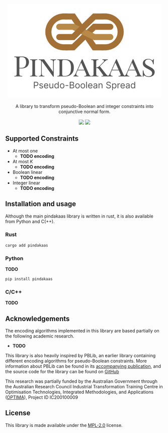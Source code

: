 <p align="center">
  <img
    src="./assets/logo.svg"
    alt="pindakaas logo"
    height="300">

  <p align="center">
    A library to transform pseudo-Boolean and integer constraints into conjunctive normal form.
    <br />
    <br />
    <a href="https://crates.io/crates/pindakaas"><img src="https://img.shields.io/crates/v/pindakaas.svg"></a>
    <a href="https://crates.io/crates/pindakaas"><img src="https://docs.rs/pindakaas/badge.svg"></a>
  </p>
</p>


## Supported Constraints

- At most one
  - **TODO encoding**
- At most _K_
  - **TODO encoding**
- Boolean linear
  - **TODO encoding**
- Integer linear
  - **TODO encoding**

## Installation and usage

Although the main pindakaas library is written in rust, it is also available from Python and C(++).

### Rust

```bash
cargo add pindakaas
```

### Python

**TODO**

```bash
pip install pindakaas
```

### C/C++

**TODO**

## Acknowledgements

The encoding algorithms implemented in this library are based partially on the following academic research.

- **TODO**

This library is also heavily inspired by PBLib, an earlier library containing different encoding algorithms for pseudo-Boolean constraints. More information about PBLib can be found in its [accompanying publication](https://doi.org/10.1007/978-3-319-24318-4_2), and the source code for the library can be found on [GitHub](https://github.com/RealPete/PBLib)

This research was partially funded by the Australian Government through the Australian Research Council Industrial Transformation Training Centre in Optimisation Technologies, Integrated Methodologies, and Applications ([OPTIMA](https://optima.org.au)), Project ID IC200100009

## License

This library is made available under the [MPL-2.0](https://choosealicense.com/licenses/mpl-2.0/) license.
